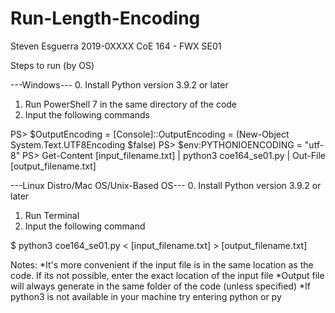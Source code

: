 # Run-Length-Encoding

Steven Esguerra
2019-0XXXX
CoE 164 - FWX
SE01

Steps to run (by OS)

---Windows---
0. Install Python version 3.9.2 or later
1. Run PowerShell 7 in the same directory of the code
2. Input the following commands

PS> $OutputEncoding = [Console]::OutputEncoding = (New-Object System.Text.UTF8Encoding $false)
PS> $env:PYTHONIOENCODING = "utf-8"
PS> Get-Content [input_filename.txt] | python3 coe164_se01.py | Out-File [output_filename.txt]

---Linux Distro/Mac OS/Unix-Based OS---
0. Install Python version 3.9.2 or later
1. Run Terminal
2. Input the following command

$ python3 coe164_se01.py < [input_filename.txt] > [output_filename.txt]

Notes:
*It's more convenient if the input file is in the same location as the code. If its not possible, enter the exact location of the input file
*Output file will always generate in the same folder of the code (unless specified)
*If python3 is not available in your machine try entering python or py

